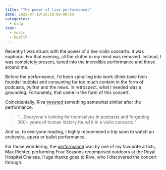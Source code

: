 ```yaml
---
title: "The power of live performances"
date: 2022-07-10T10:10:00-00:00
categories:
  - blog
tags:
  - music
  - health
---
```


Recently I was struck with the power of a live violin concerto. It was euphoric. For that evening, all the clutter in my mind was removed. Instead, I was completely present, tuned into the incredible performance and those around me.

Before the performance, I'd been spiralling into work (think toxic tech founder bubble) and consuming far too much content in the form of podcasts, twitter and the news. In retrospect, what I needed was a grounding. Fortunately, that came in the form of this concert. 

Coincidentally, Riva [tweeted][1] something somewhat similar after the performance.
> "... Everyone's looking for themselves in podcasts and forgetting 500+ years of human history found it in a violin concerto."

And so, to everyone reading, I highly recommend a trip soon to watch an orchestra, opera or ballet performance.

For those wondering, the [performance][2] was by one of my favourite artists, Max Richter, performing Four Seasons recomposed outdoors at the Royal Hospital Chelsea. Huge thanks goes to Riva, who I discovered the concert through.


[1]: <https://twitter.com/rivatez/status/1537733953548861440?s=20&t=cUInAW47mOTkHmdwSdJ5nQ>
[2]: <https://www.maxrichtermusic.com/2020/01/17/london-royal-hospital-chelsea/>
